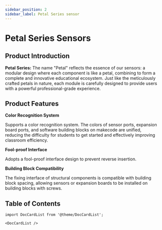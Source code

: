 ```yaml
---
sidebar_position: 2
sidebar_label: Petal Series sensor
---
```


# Petal Series Sensors

## Product Introduction
**Petal Series:** The name "Petal" reflects the essence of our sensors: a modular design where each component is like a petal, combining to form a complete and innovative educational ecosystem. Just like the meticulously crafted petals in nature, each module is carefully designed to provide users with a powerful professional-grade experience.


## Product Features

**Color Recognition System**

Supports a color recognition system. The colors of sensor ports, expansion board ports, and software building blocks on makecode are unified, reducing the difficulty for students to get started and effectively improving classroom efficiency.

**Fool-proof Interface**

Adopts a fool-proof interface design to prevent reverse insertion.

**Building Block Compatibility**

The fixing interface of structural components is compatible with building block spacing, allowing sensors or expansion boards to be installed on building blocks with screws.

## Table of Contents
```mdx-code-block
import DocCardList from '@theme/DocCardList';

<DocCardList />
```
